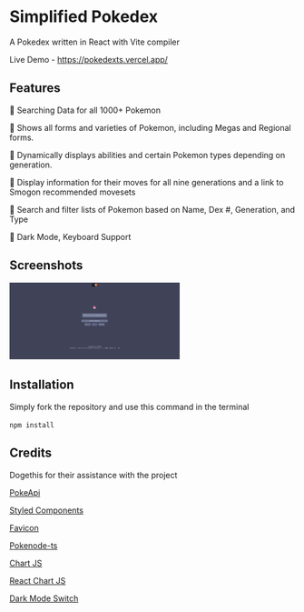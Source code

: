 # Simplified Pokedex

A Pokedex written in React with Vite compiler

Live Demo - https://pokedexts.vercel.app/

## Features

:star2: Searching Data for all 1000+ Pokemon

:star2: Shows all forms and varieties of Pokemon, including Megas and Regional forms.

:star2: Dynamically displays abilities and certain Pokemon types depending on generation.

:star2: Display information for their moves for all nine generations and a link to Smogon recommended movesets

:star2: Search and filter lists of Pokemon based on Name, Dex #, Generation, and Type

:star2: Dark Mode, Keyboard Support

## Screenshots

<img src="/src/assets/screenshot1.PNG" width="300">

## Installation 

Simply fork the repository and use this command in the terminal

`npm install`

## Credits

Dogethis for their assistance with the project

[PokeApi](https://pokeapi.co/)

[Styled Components](https://styled-components.com/)

[Favicon](https://icons8.com/) 

[Pokenode-ts](https://pokenode-ts.vercel.app/) 

[Chart JS](https://www.chartjs.org/)

[React Chart JS](https://react-chartjs-2.js.org/) 

[Dark Mode Switch](https://codepen.io/jamesku/pen/YzXMJYj) 




